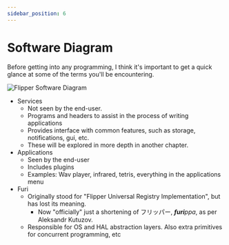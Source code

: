 ```yaml
---
sidebar_position: 6
---
```


# Software Diagram

Before getting into any programming, I think it's important to get a quick glance at some of the terms you'll be encountering.



<!-- ## s -->

![Flipper Software Diagram](/img/flipper_sw.png)
- Services
  - Not seen by the end-user.
  - Programs and headers to assist in the process of writing applications
  - Provides interface with common features, such as storage, notifications, gui, etc.
  - These will be explored in more depth in another chapter.
- Applications
  - Seen by the end-user
  - Includes plugins
  <!-- - change dis -->
  - Examples: Wav player, infrared, tetris, everything in the applications menu <span><object id="svg1" data="/img/buttons/ok.svg" type="image/svg+xml"></object></span>
- Furi
  - Originally stood for "Flipper Universal Registry Implementation", but has lost its meaning.
    - Now "officially" just a shortening of フリッパー, <i>**furi**ppa</i>, as per Aleksandr Kutuzov.
  - Responsible for OS and HAL abstraction layers. Also extra primitives for concurrent programming, etc


